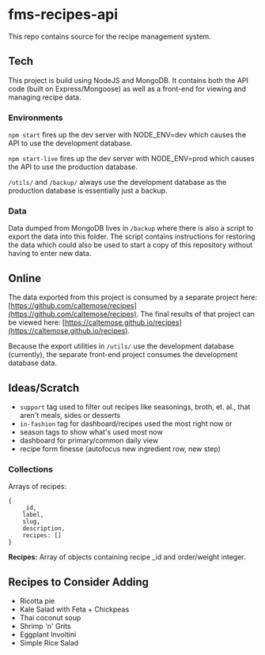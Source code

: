 # fms-recipes-api

This repo contains source for the recipe management system.

## Tech

This project is build using NodeJS and MongoDB. It contains both the API code (built on Express/Mongoose) as well as a front-end for viewing and managing recipe data.

### Environments

`npm start` fires up the dev server with NODE_ENV=dev which causes the API to use the development database.

`npm start-live` fires up the dev server with NODE_ENV=prod which causes the API to use the production database.

`/utils/` and `/backup/` always use the development database as the production database is essentially just a backup.

### Data

Data dumped from MongoDB lives in `/backup` where there is also a script to export the data into this folder. The script contains instructions for restoring the data which could also be used to start a copy of this repository without having to enter new data.

## Online

The data exported from this project is consumed by a separate project here: [https://github.com/caltemose/recipes](https://github.com/caltemose/recipes). The final results of that project can be viewed here: [https://caltemose.github.io/recipes](https://caltemose.github.io/recipes).

Because the export utilities in `/utils/` use the development database (currently), the separate front-end project consumes the development database data.

## Ideas/Scratch

- `support` tag used to filter out recipes like seasonings, broth, et. al., that aren't meals, sides or desserts
- `in-fashion` tag for dashboard/recipes used the most right now or 
- season tags to show what's used most now
- dashboard for primary/common daily view
- recipe form finesse (autofocus new ingredient row, new step)

### Collections

Arrays of recipes:

```
{
    _id,
    label,
    slug,
    description,
    recipes: []
}
```

**Recipes:** Array of objects containing recipe _id and order/weight integer.

## Recipes to Consider Adding

- Ricotta pie
- Kale Salad with Feta + Chickpeas
- Thai coconut soup
- Shrimp 'n' Grits
- Eggplant Involtini
- Simple Rice Salad


